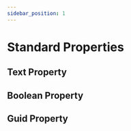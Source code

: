 ```yaml
---
sidebar_position: 1
---
```


# Standard Properties

## Text Property
## Boolean Property
## Guid Property
